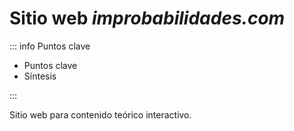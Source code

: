# Sitio web _improbabilidades.com_

::: info Puntos clave

- Puntos clave
- Síntesis

:::

Sitio web para contenido teórico interactivo.
